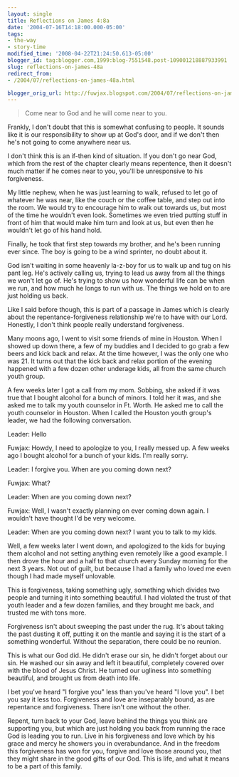 ```yaml
---
layout: single
title: Reflections on James 4:8a
date: '2004-07-16T14:18:00.000-05:00'
tags:
- the-way
- story-time
modified_time: '2008-04-22T21:24:50.613-05:00'
blogger_id: tag:blogger.com,1999:blog-7551548.post-109001218887933991
slug: reflections-on-james-48a
redirect_from: 
- /2004/07/reflections-on-james-48a.html

blogger_orig_url: http://fuwjax.blogspot.com/2004/07/reflections-on-james-48a.html
---
```


> Come near to God and he will come near to you.

Frankly, I don't doubt that this is somewhat confusing to people.  It sounds like it is our responsibility to show up at God's door, and if we don't then he's not going to come anywhere near us.

I don't think this is an if-then kind of situation.  If you don't go near God, which from the rest of the chapter clearly means repentence, then it doesn't much matter if he comes near to you, you'll be unresponsive to his forgiveness.

My little nephew, when he was just learning to walk, refused to let go of whatever he was near, like the couch or the coffee table, and step out into the room.  We would try to encourage him to walk out towards us, but most of the time he wouldn't even look.  Sometimes we even tried putting stuff in front of him that would make him turn and look at us, but even then he wouldn't let go of his hand hold.

Finally, he took that first step towards my brother, and he's been running ever since.  The boy is going to be a wind sprinter, no doubt about it.

God isn't waiting in some heavenly la-z-boy for us to walk up and tug on his pant leg.  He's actively calling us, trying to lead us away from all the things we won't let go of.  He's trying to show us how wonderful life can be when we run, and how much he longs to run with us.  The things we hold on to are just holding us back.

Like I said before though, this is part of a passage in James which is clearly about the repentance-forgiveness relationship we're to have with our Lord.  Honestly, I don't think people really understand forgiveness.

Many moons ago, I went to visit some friends of mine in Houston.  When I showed up down there, a few of my buddies and I decided to go grab a few beers and kick back and relax.  At the time however, I was the only one who was 21.  It turns out that the kick back and relax portion of the evening happened with a few dozen other underage kids, all from the same church youth group.

A few weeks later I got a call from my mom.  Sobbing, she asked if it was true that I bought alcohol for a bunch of minors.  I told her it was, and she asked me to talk my youth counselor in Ft. Worth.  He asked me to call the youth counselor in Houston.  When I called the Houston youth group's leader, we had the following conversation.

Leader: Hello

Fuwjax: Howdy, I need to apologize to you, I really messed up.  A few weeks ago I bought alcohol for a bunch of your kids.  I'm really sorry.

Leader: I forgive you.  When are you coming down next?

Fuwjax: What?

Leader: When are you coming down next?

Fuwjax: Well, I wasn't exactly planning on ever coming down again.  I wouldn't have thought I'd be very welcome.

Leader: When are you coming down next?  I want you to talk to my kids.

Well, a few weeks later I went down, and apologized to the kids for buying them alcohol and not setting anything even remotely like a good example.  I then drove the hour and a half to that church every Sunday morning for the next 3 years.  Not out of guilt, but because I had a family who loved me even though I had made myself unlovable.

This is forgiveness, taking something ugly, something which divides two people and turning it into something beautiful.  I had violated the trust of that youth leader and a few dozen families, and they brought me back, and trusted me with tons more.

Forgiveness isn't about sweeping the past under the rug.  It's about taking the past dusting it off, putting it on the mantle and saying it is the start of a something wonderful.  Without the separation, there could be no reunion.

This is what our God did.  He didn't erase our sin, he didn't forget about our sin.  He washed our sin away and left it beautiful, completely covered over with the blood of Jesus Christ.  He turned our ugliness into something beautiful, and brought us from death into life.

I bet you've heard "I forgive you" less than you've heard "I love you".  I bet you say it less too.  Forgiveness and love are inseparably bound, as are repentance and forgiveness.  There isn't one without the other.  

Repent, turn back to your God, leave behind the things you think are supporting you, but which are just holding you back from running the race God is leading you to run.  Live in his forgiveness and love which by his grace and mercy he showers you in overabundance.  And in the freedom this forgiveness has won for you, forgive and love those around you, that they might share in the good gifts of our God.  This is life, and what it means to be a part of this family.

